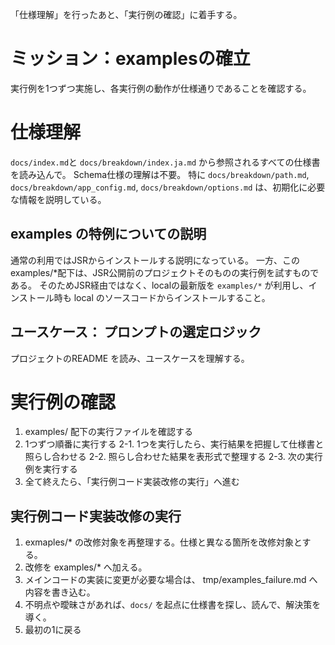 「仕様理解」を行ったあと、「実行例の確認」に着手する。

# ミッション：examplesの確立
実行例を1つずつ実施し、各実行例の動作が仕様通りであることを確認する。

# 仕様理解

`docs/index.md`と `docs/breakdown/index.ja.md` から参照されるすべての仕様書を読み込んで。 Schema仕様の理解は不要。
特に `docs/breakdown/path.md`, `docs/breakdown/app_config.md`, `docs/breakdown/options.md` は、初期化に必要な情報を説明している。

## examples の特例についての説明
通常の利用ではJSRからインストールする説明になっている。
一方、このexamples/*配下は、JSR公開前のプロジェクトそのものの実行例を試すものである。
そのためJSR経由ではなく、localの最新版を `examples/*` が利用し、インストール時も local のソースコードからインストールすること。

## ユースケース： プロンプトの選定ロジック
プロジェクトのREADME を読み、ユースケースを理解する。


# 実行例の確認
1. examples/ 配下の実行ファイルを確認する
2. 1つずつ順番に実行する
2-1. 1つを実行したら、実行結果を把握して仕様書と照らし合わせる
2-2. 照らし合わせた結果を表形式で整理する
2-3. 次の実行例を実行する
3. 全て終えたら、「実行例コード実装改修の実行」へ進む

## 実行例コード実装改修の実行
1. exmaples/* の改修対象を再整理する。仕様と異なる箇所を改修対象とする。
2. 改修を examples/* へ加える。
3. メインコードの実装に変更が必要な場合は、 tmp/examples_failure.md へ内容を書き込む。
5. 不明点や曖昧さがあれば、`docs/` を起点に仕様書を探し、読んで、解決策を導く。
6. 最初の1に戻る
